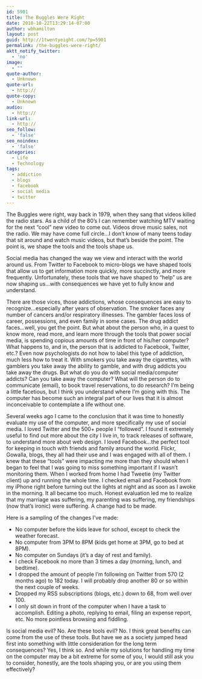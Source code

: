 ```yaml
---
id: 5901
title: The Buggles Were Right
date: 2010-10-22T13:29:14-07:00
author: wbhamilton
layout: post
guid: http://1twentyeight.com/?p=5901
permalink: /the-buggles-were-right/
aktt_notify_twitter:
  - 'no'
image:
  - ""
quote-author:
  - Unknown
quote-url:
  - http://
quote-copy:
  - Unknown
audio:
  - http://
link-url:
  - http://
seo_follow:
  - 'false'
seo_noindex:
  - 'false'
categories:
  - Life
  - Technology
tags:
  - addiction
  - blogs
  - facebook
  - social media
  - twitter
---
```

The Buggles were right, way back in 1979, when they sang that videos killed the radio stars. As a child of the 80&#8217;s I can remember watching MTV waiting for the next &#8220;cool&#8221; new video to come out. Videos drove music sales, not the radio. We may have come full circle&#8230;I don&#8217;t know of many teens today that sit around and watch music videos, but that&#8217;s beside the point. The point is, we shape the tools and the tools shape us.

Social media has changed the way we view and interact with the world around us. From Twitter to Facebook to micro-blogs we have shaped tools that allow us to get information more quickly, more succinctly, and more frequently. Unfortunately, these tools that we have shaped to &#8220;help&#8221; us are now shaping us&#8230;with consequences we have yet to fully know and understand.

There are those vices, those addictions, whose consequences are easy to recognize&#8230;especially after years of observation. The smoker faces any number of cancers and/or respiratory illnesses. The gambler faces loss of career, possessions, and even family in some cases. The drug addict faces&#8230;well, you get the point. But what about the person who, in a quest to know more, read more, and learn more through the tools that power social media, is spending copious amounts of time in front of his/her computer? What happens to, and in, the person that is addicted to Facebook, Twitter, etc.? Even now psychologists do not how to label this type of addiction, much less how to treat it. With smokers you take away the cigarettes, with gamblers you take away the ability to gamble, and with drug addicts you take away the drugs. But what do you do with social media/computer addicts? Can you take away the computer? What will the person do to communicate (email), to book travel reservations, to do research? I&#8217;m being a little facetious, but I think you understand where I&#8217;m going with this. The computer has become such an integral part of our lives that it is almost inconceivable to contemplate a life without one.

Several weeks ago I came to the conclusion that it was time to honestly evaluate my use of the computer, and more specifically my use of social media. I loved Twitter and the 500+ people I &#8220;followed&#8221;. I found it extremely useful to find out more about the city I live in, to track releases of software, to understand more about web design. I loved Facebook&#8230;the perfect tool for keeping in touch with friends and family around the world. Flickr, Gowalla, blogs, they all had their use and I was engaged with all of them. I knew that these &#8220;tools&#8221; were impacting me more than they should when I began to feel that I was going to miss something important if I wasn&#8217;t monitoring them. When I worked from home I had Tweetie (my Twitter client) up and running the whole time. I checked email and Facebook from my iPhone right before turning out the lights at night and as soon as I awoke in the morning. It all became too much. Honest evaluation led me to realize that my marriage was suffering, my parenting was suffering, my friendships (now that&#8217;s ironic) were suffering. A change had to be made.

Here is a sampling of the changes I&#8217;ve made:

  * No computer before the kids leave for school, except to check the weather forecast.
  * No computer from 3PM to 8PM (kids get home at 3PM, go to bed at 8PM).
  * No computer on Sundays (it&#8217;s a day of rest and family).
  * I check Facebook no more than 3 times a day (morning, lunch, and bedtime).
  * I dropped the amount of people I&#8217;m following on Twitter from 570 (2 months ago) to 182 today. I will probably drop another 80 or so within the next couple of weeks.
  * Dropped my RSS subscriptions (blogs, etc.) down to 68, from well over 100.
  * I only sit down in front of the computer when I have a task to accomplish. Editing a photo, replying to email, filing an expense report, etc. No more pointless browsing and fiddling.

Is social media evil? No. Are these tools evil? No. I think great benefits can come from the use of these tools. But have we as a society jumped head first into something with little consideration for the long term consequences? Yes, I think so. And while my solutions for handling my time on the computer may be a bit extreme for some of you, I would still ask you to consider, honestly, are the tools shaping you, or are you using them effectively?